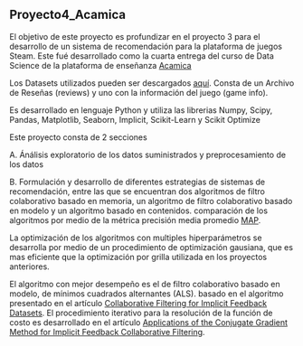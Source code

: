 ## Proyecto4_Acamica

El objetivo de este proyecto es profundizar en el proyecto 3 para el desarrollo de un sistema de recomendación para la plataforma de juegos Steam. Este fué desarrollado como la cuarta entrega del curso de Data Science de la plataforma de enseñanza [Acamica](https://www.acamica.com/)

Los Datasets utilizados pueden ser descargados [aquí](https://github.com/kang205/SASRec). Consta de un Archivo de Reseñas (reviews) y uno con la información del juego (game info).

Es desarrollado en lenguaje Python y utiliza las librerias Numpy, Scipy, Pandas, Matplotlib, Seaborn, Implicit, Scikit-Learn y Scikit Optimize

Este proyecto consta de 2 secciones

A. Ánálisis exploratorio de los datos suministrados y preprocesamiento de los datos

B. Formulación y desarrollo de diferentes estrategias de sistemas de recomendación, entre las que se encuentran dos algoritmos de filtro colaborativo basado en memoria, un algoritmo de filtro colaborativo basado en modelo y un algoritmo basado en contenidos. comparación de los algoritmos por medio de la métrica precisión media promedio [MAP](https://en.wikipedia.org/wiki/Evaluation_measures_(information_retrieval)#Mean_average_precision).

La optimización de los algoritmos con multiples hiperparámetros se desarrolla por medio de un procedimiento de optimización gausiana, que es mas eficiente que la optimización por grilla utilizada en los proyectos anteriores.

El algoritmo con mejor desempeño es el de filtro colaborativo basado en modelo, de mínimos cuadrados alternantes (ALS). basado en el algoritmo presentado en el artículo [Collaborative Filtering for Implicit Feedback Datasets](http://yifanhu.net/PUB/cf.pdf). El procedimiento iterativo para la resolución de la función de costo es desarrollado en el artículo [Applications of the Conjugate Gradient Method for Implicit Feedback Collaborative Filtering](http://citeseerx.ist.psu.edu/viewdoc/download?doi=10.1.1.379.6473&rep=rep1&type=pdf).

